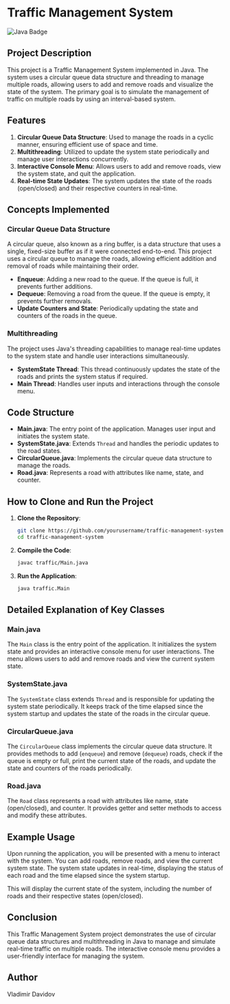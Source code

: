 # Traffic Management System

![Java Badge](https://img.shields.io/badge/Java-Programming-green)

## Project Description

This project is a Traffic Management System implemented in Java. The system uses a circular queue data structure and threading to manage multiple roads, allowing users to add and remove roads and visualize the state of the system. The primary goal is to simulate the management of traffic on multiple roads by using an interval-based system.

## Features

1. **Circular Queue Data Structure**: Used to manage the roads in a cyclic manner, ensuring efficient use of space and time.
2. **Multithreading**: Utilized to update the system state periodically and manage user interactions concurrently.
3. **Interactive Console Menu**: Allows users to add and remove roads, view the system state, and quit the application.
4. **Real-time State Updates**: The system updates the state of the roads (open/closed) and their respective counters in real-time.

## Concepts Implemented

### Circular Queue Data Structure

A circular queue, also known as a ring buffer, is a data structure that uses a single, fixed-size buffer as if it were connected end-to-end. This project uses a circular queue to manage the roads, allowing efficient addition and removal of roads while maintaining their order.

- **Enqueue**: Adding a new road to the queue. If the queue is full, it prevents further additions.
- **Dequeue**: Removing a road from the queue. If the queue is empty, it prevents further removals.
- **Update Counters and State**: Periodically updating the state and counters of the roads in the queue.

### Multithreading

The project uses Java's threading capabilities to manage real-time updates to the system state and handle user interactions simultaneously.

- **SystemState Thread**: This thread continuously updates the state of the roads and prints the system status if required.
- **Main Thread**: Handles user inputs and interactions through the console menu.

## Code Structure

- **Main.java**: The entry point of the application. Manages user input and initiates the system state.
- **SystemState.java**: Extends `Thread` and handles the periodic updates to the road states.
- **CircularQueue.java**: Implements the circular queue data structure to manage the roads.
- **Road.java**: Represents a road with attributes like name, state, and counter.

## How to Clone and Run the Project

1. **Clone the Repository**:
   ```bash
   git clone https://github.com/yourusername/traffic-management-system.git
   cd traffic-management-system
   ```

2. **Compile the Code**:
   ```bash
   javac traffic/Main.java
   ```

3. **Run the Application**:
   ```bash
   java traffic.Main
   ```

## Detailed Explanation of Key Classes

### Main.java

The `Main` class is the entry point of the application. It initializes the system state and provides an interactive console menu for user interactions. The menu allows users to add and remove roads and view the current system state.

### SystemState.java

The `SystemState` class extends `Thread` and is responsible for updating the system state periodically. It keeps track of the time elapsed since the system startup and updates the state of the roads in the circular queue.

### CircularQueue.java

The `CircularQueue` class implements the circular queue data structure. It provides methods to add (`enqueue`) and remove (`dequeue`) roads, check if the queue is empty or full, print the current state of the roads, and update the state and counters of the roads periodically.

### Road.java

The `Road` class represents a road with attributes like name, state (open/closed), and counter. It provides getter and setter methods to access and modify these attributes.

## Example Usage

Upon running the application, you will be presented with a menu to interact with the system. You can add roads, remove roads, and view the current system state. The system state updates in real-time, displaying the status of each road and the time elapsed since the system startup.



This will display the current state of the system, including the number of roads and their respective states (open/closed).

## Conclusion

This Traffic Management System project demonstrates the use of circular queue data structures and multithreading in Java to manage and simulate real-time traffic on multiple roads. The interactive console menu provides a user-friendly interface for managing the system.

## Author
Vladimir Davidov

